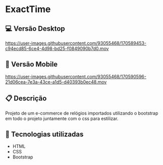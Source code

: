 # ExactTime

## 💻 Versão Desktop

<https://user-images.githubusercontent.com/93055468/170589453-c94ecd85-6ce4-4d98-bd25-f0849090b7d0.mov>

## 📱 Versão Mobile

<https://user-images.githubusercontent.com/93055468/170590596-21d06cea-7e3a-43ce-a1d5-d40393b0ec48.mov>

## 📋 Descrição

Projeto de um e-commerce de relógios importados utilizando o bootstrap em todo o projeto juntamente com o css para estilizar.

## 🚀 Tecnologias utilizadas

- HTML
- CSS
- Bootstrap
